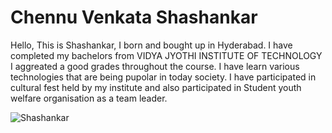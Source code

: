 # Chennu Venkata Shashankar

Hello, This is Shashankar, I born and bought up in Hyderabad. I have completed my bachelors from VIDYA JYOTHI INSTITUTE OF TECHNOLOGY I aggreated a good grades throughout the course. I have learn various technologies that are being pupolar in today society. I have participated in cultural fest held by my institute and also participated in Student youth welfare organisation as a team leader.

![Shashankar]()